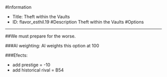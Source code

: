 #Information
 - Title: Theft within the Vaults
 - ID: flavor_esthil.19
#Description
Theft within the Vaults
#Options

___
##We must prepare for the worse.

###AI weighting:
AI weights this option at 100


###Efects:<ul><li>add prestige = -10</li><li>add historical rival = B54</li></ul>
